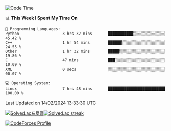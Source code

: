 
<!--START_SECTION:waka-->
![Code Time](http://img.shields.io/badge/Code%20Time-3%2C260%20hrs%202%20mins-blue)

📊 **This Week I Spent My Time On** 

```text
💬 Programming Languages: 
Python                   3 hrs 32 mins       ███████████░░░░░░░░░░░░░░   45.42 % 
C++                      1 hr 54 mins        ██████░░░░░░░░░░░░░░░░░░░   24.55 % 
Other                    1 hr 32 mins        █████░░░░░░░░░░░░░░░░░░░░   19.86 % 
C                        47 mins             ███░░░░░░░░░░░░░░░░░░░░░░   10.09 % 
XML                      0 secs              ░░░░░░░░░░░░░░░░░░░░░░░░░   00.07 % 

💻 Operating System: 
Linux                    7 hrs 48 mins       █████████████████████████   100.00 % 
```


 Last Updated on 14/02/2024 13:33:30 UTC
<!--END_SECTION:waka-->


[![Solved.ac프로필](http://mazassumnida.wtf/api/generate_badge?boj=hckim96)](https://solved.ac/hckim96)[![Solved.ac streak](http://mazandi.herokuapp.com/api?handle=hckim96&theme=dark)](https://solved.ac/hckim96)


[![CodeForces Profile](https://cf.leed.at?id=hckim96)](https://codeforces.com/profile/hckim96)

